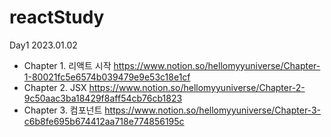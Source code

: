 # reactStudy

Day1 2023.01.02

- Chapter 1. 리액트 시작 https://www.notion.so/hellomyyuniverse/Chapter-1-80021fc5e6574b039479e9e53c18e1cf
- Chapter 2. JSX https://www.notion.so/hellomyyuniverse/Chapter-2-9c50aac3ba18429f8aff54cb76cb1823
- Chapter 3. 컴포넌트 https://www.notion.so/hellomyyuniverse/Chapter-3-c6b8fe695b674412aa718e774856195c
